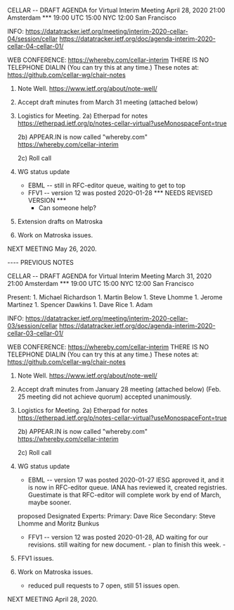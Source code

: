CELLAR -- DRAFT AGENDA for Virtual Interim Meeting
April  28, 2020        21:00 Amsterdam  ***
                       19:00 UTC
                       15:00 NYC
                       12:00 San Francisco


INFO:
   https://datatracker.ietf.org/meeting/interim-2020-cellar-04/session/cellar
   https://datatracker.ietf.org/doc/agenda-interim-2020-cellar-04-cellar-01/

WEB CONFERENCE:
   https://whereby.com/cellar-interim
   THERE IS NO TELEPHONE DIALIN (You can try this at any time.)
   These notes at: https://github.com/cellar-wg/chair-notes

1. Note Well.  https://www.ietf.org/about/note-well/
2. Accept draft minutes from March 31 meeting (attached below)

3. Logistics for Meeting.
   2a) Etherpad for notes
       https://etherpad.ietf.org/p/notes-cellar-virtual?useMonospaceFont=true

   2b) APPEAR.IN is now called "whereby.com"
       https://whereby.com/cellar-interim

   2c) Roll call

4. WG status update
   * EBML -- still in RFC-editor queue, waiting to get to top
   * FFV1 -- version 12 was posted 2020-01-28
   *** NEEDS REVISED VERSION ***
       - Can someone help?

5. Extension drafts on Matroska

6. Work on Matroska issues.

NEXT MEETING May 26, 2020.


---- PREVIOUS NOTES

CELLAR -- DRAFT AGENDA for Virtual Interim Meeting
March  31, 2020
				  21:00 Amsterdam  ***
                       19:00 UTC
                       15:00 NYC
                       12:00 San Francisco


Present:
	1. Michael Richardson
	1. Martin Below
	1. Steve Lhomme
	1. Jerome Martinez
	1. Spencer Dawkins
	1. Dave Rice
	1. Adam

INFO:
   https://datatracker.ietf.org/meeting/interim-2020-cellar-03/session/cellar
   https://datatracker.ietf.org/doc/agenda-interim-2020-cellar-03-cellar-01/

WEB CONFERENCE:
   https://whereby.com/cellar-interim
   THERE IS NO TELEPHONE DIALIN (You can try this at any time.)
   These notes at: https://github.com/cellar-wg/chair-notes

1. Note Well.  https://www.ietf.org/about/note-well/
2. Accept draft minutes from January 28 meeting (attached below)
   (Feb. 25 meeting did not achieve quorum)
	   accepted unanimously.

3. Logistics for Meeting.
   2a) Etherpad for notes
       https://etherpad.ietf.org/p/notes-cellar-virtual?useMonospaceFont=true

   2b) APPEAR.IN is now called "whereby.com"
       https://whereby.com/cellar-interim

   2c) Roll call

4. WG status update
   * EBML -- version 17 was posted 2020-01-27
             IESG approved it, and it is now in RFC-editor queue.
             IANA has reviewed it, created registries.
             Guestimate is that RFC-editor will complete work by end of March, maybe sooner.

    proposed Designated Experts: Primary:     Dave Rice
                                Secondary:   Steve Lhomme and Moritz Bunkus

   * FFV1 -- version 12 was posted 2020-01-28, AD waiting for our revisions.
              still waiting for new document.
              - plan to finish this week.
              -

5. FFV1 issues.

6. Work on Matroska issues.
	- reduced pull requests to 7 open, still 51 issues open.

NEXT MEETING April 28, 2020.

